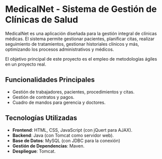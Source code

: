 # MedicalNet - Sistema de Gestión de Clínicas de Salud

MedicalNet es una aplicación diseñada para la gestión integral de clínicas médicas. El sistema permite gestionar pacientes, planificar citas, realizar seguimiento de tratamientos, gestionar historiales clínicos y más, optimizando los procesos administrativos y médicos.


El objetivo principal de este proyecto es el empleo de metodologías ágiles en un proyecto real.

## Funcionalidades Principales
- Gestión de trabajadores, pacientes, procedimientos y citas.
- Gestión de contratos y pagos.
- Cuadro de mandos para gerencia y doctores.

## Tecnologías Utilizadas
- **Frontend**: HTML, CSS, JavaScript (con jQuert para AJAX).
- **Backend**: Java (con Tomcat como servidor web).
- **Base de Datos**: MySQL (con JDBC para la conexión)
- **Gestión de Dependencias**: Maven.
- **Despliegue**: Tomcat.
